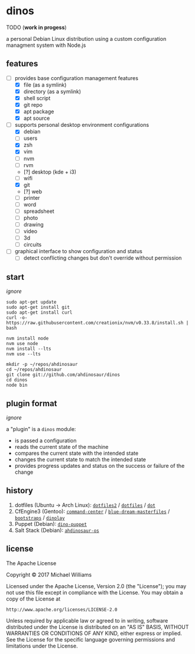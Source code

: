 # dinos

TODO (**work in progess**)

a personal Debian Linux distribution using a custom configuration managment system with Node.js

## features

- [ ] provides base configuration management features
  - [x] file (as a symlink)
  - [x] directory (as a symlink)
  - [x] shell script
  - [x] git repo
  - [x] apt package
  - [x] apt source
- [ ] supports personal desktop environment configurations
  - [x] debian
  - [ ] users
  - [x] zsh
  - [x] vim
  - [ ] nvm
  - [ ] rvm
  - [?] desktop (kde + i3)
  - [ ] wifi
  - [x] git
  - [?] web
  - [ ] printer
  - [ ] word
  - [ ] spreadsheet
  - [ ] photo
  - [ ] drawing
  - [ ] video
  - [ ] 3d
  - [ ] circuits
- [ ] graphical interface to show configuration and status
  - [ ] detect conflicting changes but don't override without permission

## start

_ignore_

```shell
sudo apt-get update
sudo apt-get install git
sudo apt-get install curl
curl -o- https://raw.githubusercontent.com/creationix/nvm/v0.33.8/install.sh | bash

nvm install node
nvm use node
nvm install --lts
nvm use --lts

mkdir -p ~/repos/ahdinosaur
cd ~/repos/ahdinosaur
git clone git://github.com/ahdinosaur/dinos
cd dinos
node bin
```

## plugin format

_ignore_

a "plugin" is a `dinos` module:

- is passed a configuration
- reads the current state of the machine
- compares the current state with the intended state
- changes the current state to match the intended state
- provides progress updates and status on the success or failure of the change

## history

1. dotfiles (Ubuntu -> Arch Linux): [`dotfiles2`](https://github.com/ahdinosaur/dotfiles2) / [`dotfiles`](https://github.com/ahdinosaur/dotfiles) / [`dot`](https://github.com/ahdinosaur/dot)
1. CfEngine3 (Gentoo): [`command-center`](https://github.com/ahdinosaur/command-center) / [`blue-dream-masterfiles`](https://github.com/ahdinosaur/blue-dream-masterfiles) / [`bootstraps`](https://github.com/ahdinosaur/bootstraps) / [`dinolay`](https://github.com/ahdinosaur/dinolay)
1. Puppet (Debian): [`dino-puppet`](https://github.com/ahdinosaur/dino-puppet)
1. Salt Stack (Debian): [`ahdinosaur-os`](https://github.com/ahdinosaur-os/config)

## license

The Apache License

Copyright &copy; 2017 Michael Williams

Licensed under the Apache License, Version 2.0 (the "License");
you may not use this file except in compliance with the License.
You may obtain a copy of the License at

    http://www.apache.org/licenses/LICENSE-2.0

Unless required by applicable law or agreed to in writing, software
distributed under the License is distributed on an "AS IS" BASIS,
WITHOUT WARRANTIES OR CONDITIONS OF ANY KIND, either express or implied.
See the License for the specific language governing permissions and
limitations under the License.
